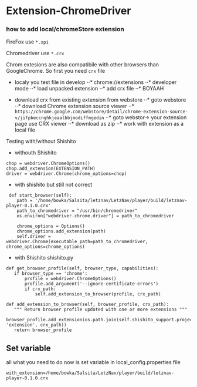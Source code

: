 # Extension-ChromeDriver
### how to add local/chromeStore extension
 
FireFox use ```*.xpi```

Chromedriver use ```*.crx ```

Chrom extesions are also compatibile with other browsers than GoogleChrome. So first you need ```crx``` file

+ localy you test file in develop
⋅⋅* chrome://extensions
⋅⋅* developer mode
⋅⋅* load unpacked extension
⋅⋅* add crx file
⋅⋅* BOYAAH

+ download crx from existing extension from webstore
⋅⋅* goto webstore
⋅⋅* download Chrome extension source viewer
⋅⋅* ```https://chrome.google.com/webstore/detail/chrome-extension-source-v/jifpbeccnghkjeaalbbjmodiffmgedin```
⋅⋅* goto webstor-> your extension page use CRX viewer 
⋅⋅* download as zip 
⋅⋅* work with extension as a local file

Testing with/without Shishito
 
+ withouth Shishito
```
chop = webdriver.ChromeOptions()
chop.add_extension(EXTENSION_PATH)
driver = webdriver.Chrome(chrome_options=chop)
```



+ with shishito but still not correct
```
 def start_browser(self):
    path = '/home/bowka/Salsita/letznav/LetzNav/player/build/letznav-player-0.1.0.crx'
    path_to_chromedriver = "/usr/bin/chromedriver"
    os.environ["webdriver.chrome.driver"] = path_to_chromedriver
    
    chrome_options = Options()
    chrome_options.add_extension(path)
    self.driver = webdriver.Chrome(executable_path=path_to_chromedriver, chrome_options=chrome_options)
```
+ with Shishito shishito.py
 ```
def get_browser_profile(self, browser_type, capabilities):
    if browser_type == 'chrome':
        profile = webdriver.ChromeOptions()
        profile.add_argument('--ignore-certificate-errors')
        if crx_path:
            self.add_extension_to_browser(profile, crx_path)
            
def add_extension_to_browser(self, browser_profile, crx_path):
    """ Return browser profile updated with one or more extensions """
    browser_profile.add_extension(os.path.join(self.shishito_support.project_root, 'extension', crx_path))
    return browser_profile
```

## Set variable
all what you need to do now is set variable in local_config.properties file
 ```
 with_extension=/home/bowka/Salsita/LetzNav/player/build/letznav-player-0.1.0.crx
 ```
